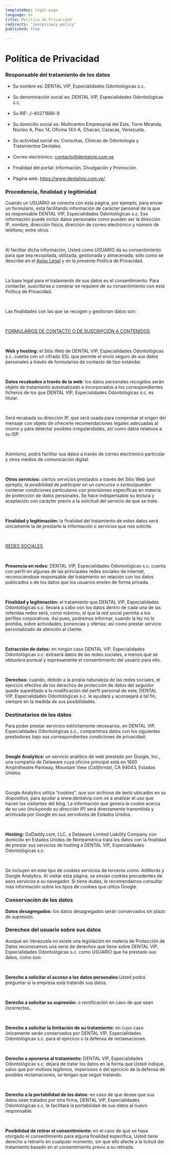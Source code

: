 ```yaml
---
templateKey: legal-page
language: es
title: Política de Privacidad
redirects: "/en/privacy-policy"
published: true

---
```

<div class="dv-privacy-policy container-fluid dv-main-menu"> <h1 class="dv-page-titles text-left">Política de Privacidad</h1> <h3 class="dv-page-titles text-left"> Responsable del tratamiento de los datos </h3> <ul> <li>Su nombre es: DENTAL VIP, Especialidades Odontológicas s.c.</li> <br /> <li> Su denominación social es: DENTAL VIP, Especialidades Odontológicas s.c. </li> <br /> <li>Su RIF: J-40271686-9</li> <br /> <li> Su domicilio social es: Multicentro Empresarial del Este, Torre Miranda, Núcleo A, Piso 14, Oficina 143-A, Chacao, Caracas, Venezuela. </li> <br /> <li> Su actividad social es: Consultas, Clínicas de Odontología y Tratamientos Dentales. </li> <br /> <li> Correo electrónico: <a href="mailto:contacto@dentalvip.com.ve" class="dv-link-green" >contacto@dentalvip.com.ve</a > </li> <br /> <li>Finalidad del portal: Información, Divulgación y Promoción.</li> <br /> <li> Página web: <a href="/" class="dv-link-green">https://www.dentalvip.com.ve/</a> </li> </ul> <h3 class="dv-page-titles text-left">Procedencia, finalidad y legitimidad</h3> <div class="paragraph-group"> <p> Cuando un USUARIO se conecta con esta página, por ejemplo, para enviar un formulario, está facilitando información de carácter personal de la que es responsable DENTAL VIP, Especialidades Odontológicas s.c. Esa información puede incluir datos personales como pueden ser la dirección IP, nombre, dirección física, dirección de correo electrónico y número de teléfono; entre otros. </p> <br /> <p> Al facilitar dicha información, Usted como USUARIO da su consentimiento para que sea recopilada, utilizada, gestionada y almacenada; sólo como se describe en el <a href="/aviso-legal" class="dv-link-green">Aviso Legal</a> y en la presente Política de Privacidad. </p> <br /> <p> La base legal para el tratamiento de sus datos es el consentimiento. Para contactar, suscribirse o comprar se requiere de su consentimiento con esta Política de Privacidad. </p> <br /> <p>Las finalidades con las que se recogen y gestionan datos son:</p> <br /> <p><u>FORMULARIOS DE CONTACTO O DE SUSCRIPCIÓN A CONTENIDOS</u></p> <br /> <p> <b>Web y hosting:</b> el Sitio Web de DENTAL VIP, Especialidades Odontológicas s.c. cuenta con un cifrado SSL que permite el envío seguro de sus datos personales a través de formularios de contacto de tipo estándar. </p> <br /> <p> <b>Datos recabados a través de la web:</b> los datos personales recogidos serán objeto de tratamiento automatizado e incorporados a los correspondientes ficheros de los que DENTAL VIP, Especialidades Odontológicas s.c. es titular. </p> <br /> <p> Será recabada su dirección IP, que será usada para comprobar el origen del mensaje con objeto de ofrecerle recomendaciones legales adecuadas al mismo y para detectar posibles irregularidades, así como datos relativos a su ISP. </p> <br /> <p> Asimismo, podrá facilitar sus datos a través de correo electrónico particular y otros medios de comunicación digital. </p> <br /> <p> <b>Otros servicios:</b> ciertos servicios prestados a través del Sitio Web (<i>por ejemplo, la posibilidad de participar en un concurso o sorteo)</i >pueden contener condiciones particulares con previsiones específicas en materia de protección de datos personales. Se hace indispensable su lectura y aceptación con carácter previo a la solicitud del servicio de que se trate. </p> <br /> <p> <b>Finalidad y legitimación:</b> la finalidad del tratamiento de estos datos será únicamente la de prestarle la información o servicios que nos solicite. </p> <br /> <p><u>REDES SOCIALES</u></p> <br /> <p> <b>Presencia en redes:</b> DENTAL VIP, Especialidades Odontológicas s.c. cuenta con perfil en algunas de las principales redes sociales de Internet, reconociéndose responsable del tratamiento en relación con los datos publicados o de los datos que los usuarios envíen de forma privada. </p> <br /> <p> <b>Finalidad y legitimación:</b> el tratamiento que DENTAL VIP, Especialidades Odontológicas s.c. llevará a cabo con los datos dentro de cada una de las referidas redes será, como máximo, el que la red social permita a los perfiles corporativos. Así pues, podremos informar, cuando la ley no lo prohíba, sobre actividades, ponencias y ofertas; así como prestar servicio personalizado de atención al cliente. </p> <br /> <p> <b>Extracción de datos:</b> en ningún caso DENTAL VIP, Especialidades Odontológicas s.c. extraerá datos de las redes sociales, a menos que se obtuviera puntual y expresamente el consentimiento del usuario para ello. </p> <br /> <p> <b>Derechos:</b> cuando, debido a la propia naturaleza de las redes sociales, el ejercicio efectivo de los derechos de protección de datos del seguidor quede supeditado a la modificación del perfil personal de este, DENTAL VIP, Especialidades Odontológicas s.c. le ayudará y aconsejará a tal fin, siempre en la medida de sus posibilidades. </p> </div> <h3 class="dv-page-titles text-left">Destinatarios de los datos</h3> <div class="paragraph-group"> <p> Para poder prestar servicios estrictamente necesarios, en DENTAL VIP, Especialidades Odontológicas s.c., compartimos datos con los siguientes prestadores bajo sus correspondientes condiciones de privacidad: </p> <br /> <p> <b>Google Analytics:</b> un servicio analítico de web prestado por Google, Inc., una compañía de Delaware cuya oficina principal está en 1600 Amphitheatre Parkway, Mountain View (<i>California)</i>, CA 94043, Estados Unidos. </p> <br /> <p> Google Analytics utiliza “cookies”, que son archivos de texto ubicados en su dispositivo, para ayudar a www.dentalvip.com.ve a analizar el uso que hacen los visitantes del blog. La información que genera la cookie acerca de su uso (<i>incluyendo su dirección IP)</i> será directamente transmitida y archivada por Google en sus servidores de Estados Unidos. </p> <br /> <p> <b>Hosting:</b> GoDaddy.com, LLC, a Delaware Limited Liability Company con domicilio en Estados Unidos de Norteamérica trata los datos con la finalidad de prestar sus servicios de hosting a DENTAL VIP, Especialidades Odontológicas s.c. </p> <br /> <p> Se incluyen en este tipo de cookies servicios de terceros como: AdWords y Google Analytics. Al visitar esta página, se envían cookies procedentes de esos servicios a su navegador. Si tiene dudas, le recomendamos consultar más información sobre los tipos de cookies que utiliza Google. </p> </div> <h3 class="dv-page-titles text-left">Conservación de los datos</h3> <div class="paragraph-group"> <p> <b>Datos desagregados:</b> los datos desagregados serán conservados sin plazo de supresión. </p> </div> <h3 class="dv-page-titles text-left">Derechos del usuario sobre sus datos</h3> <div class="paragraph-group"> <p> Aunque en Venezuela no existe una legislación en materia de Protección de Datos reconocemos una serie de derechos que tiene sobre DENTAL VIP, Especialidades Odontológicas s.c. como USUARIO que ha prestado sus datos, como son: </p> <br /> <p> <b>Derecho a solicitar el acceso a los datos personales:</b>Usted podrá preguntar si la empresa está tratando sus datos. </p> <br /> <p> <b>Derecho a solicitar su supresión:</b> o rectificación en caso de que sean incorrectos. </p> <br /> <p> <b>Derecho a solicitar la limitación de su tratamiento:</b> en cuyo caso únicamente serán conservados por DENTAL VIP, Especialidades Odontológicas s.c. para el ejercicio o la defensa de reclamaciones. </p> <br /> <p> <b>Derecho a oponerse al tratamiento:</b> DENTAL VIP, Especialidades Odontológicas s.c. dejará de tratar los datos en la forma que Usted indique, salvo que por motivos legítimos, imperiosos o del ejercicio de la defensa de posibles reclamaciones, se tengan que seguir tratando. </p> <br /> <p> <b>Derecho a la portabilidad de los datos:</b> en caso de que desee que sus datos sean tratados por otra firma, DENTAL VIP, Especialidades Odontológicas s.c. le facilitará la portabilidad de sus datos al nuevo responsable. </p> <br /> <p> <b>Posibilidad de retirar el consentimiento:</b> en el caso de que se haya otorgado el consentimiento para alguna finalidad específica, Usted tiene derecho a retirarlo en cualquier momento, sin que ello afecte a la licitud del tratamiento basado en el consentimiento previo a su retirada. </p> </div> </div>